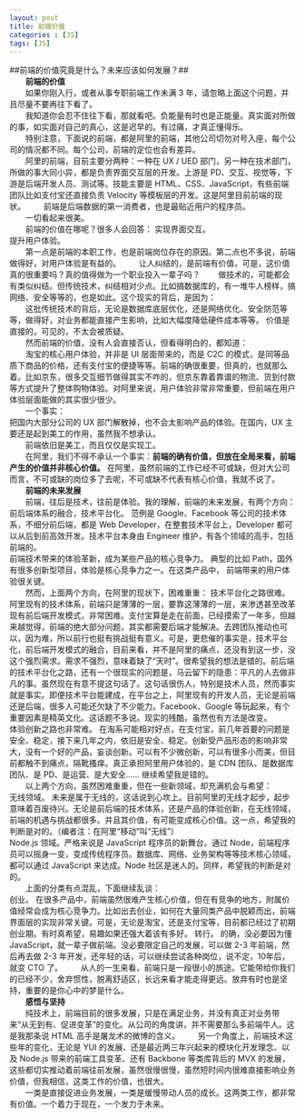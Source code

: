 ```yaml
---
layout: post
title: 前端价值
categories : [JS]
tags: [JS]
---  
```

##前端的价值究竟是什么？未来应该如何发展？##     
　　**前端的价值**  
　　如果你刚入行，或者从事专职前端工作未满 3 年，请忽略上面这个问题，并且尽量不要再往下看了。  
　　我知道你会忍不住往下看，那就看吧。负能量有时也是正能量。真实面对所做的事，如实面对自己的真心，这是迟早的。有过痛，才真正懂得乐。  
　　特别注意，下面说的前端，都是阿里的前端，其他公司切勿对号入座，每个公司的情况都不同。每个公司，前端的定位也会有差异。  
　　阿里的前端，目前主要分两种：一种在 UX / UED   部门，另一种在技术部门，所做的事大同小异，都是负责界面交互层的开发。上游是   PD、交互、视觉等，下游是后端开发人员、测试等。技能主要是   HTML、CSS、JavaScript，有些前端团队比如支付宝还直接负责 Velocity 等模板层的开发。这是阿里目前前端的现状。
　　前端是后端数据的第一消费者，也是最贴近用户的程序员。  
　　一切看起来很美。  
　　前端的价值在哪呢？很多人会回答：
实现界面交互。  
提升用户体验。  
　　第一点是前端的本职工作，也是前端岗位存在的原因。第二点也不多说，前端做得好，对用户体验是有益的。
　　让人纠结的，是前端有价值，可是，这价值真的很重要吗？真的值得做为一个职业投入一辈子吗？
　　做技术的，可能都会有类似纠结。但传统技术，纠结相对少点。比如搞数据库的，有一堆牛人榜样，搞网络、安全等等的，也是如此。这个现实的背后，是因为：  
　　这批传统技术的背后，无论是数据库底层优化，还是网络优化、安全防范等等，做得好，对业务都能直接产生影响，比如大幅度降低硬件成本等等。 价值是直接的，可见的，不太会被质疑。  
　　然而前端的价值，没有人会直接否认，但看得明白的，都知道：  
　　淘宝的核心用户体验，并非是 UI 层面带来的，而是 C2C 的模式，是同等品质下商品的价格，还有支付宝的便捷等等。前端的确很重要，但真的，也就那么着。比如京东，很多交互细节做得其实不咋的，但京东靠着靠谱的物流、货到付款等方式提升了整体购物体验。对阿里来说，用户体验非常非常重要，但前端在用户体验层面能做的其实很少很少。  
　　一个事实：  
把国内大部分公司的 UX 部门解散掉，也不会太影响产品的体验。在国内，UX 主要还是起到美工的作用，虽然我不想承认。  
　　前端依旧是美工，而且仅仅是实现工。  
　　在阿里，我们不得不承认一个事实：**前端的确有价值，但放在全局来看，前端产生的价值并非核心价值。** 在阿里，虽然前端的工作已经不可或缺，但对大公司而言，不可或缺的岗位多了去呢，不可或缺不代表有核心价值，我就不说了。  
　　**前端的未来发展**  
　　前端，往后是技术，往前是体验。我的理解，前端的未来发展，有两个方向：  
前后端体系的融合，技术平台化。 范例是 Google、Facebook 等公司的技术体系，不细分前后端，都是 Web Developer，在整套技术平台上，Developer 都可以从后到前高效开发。技术平台本身由 Engineer   维护，有各个领域的高手，包括前端的。  
前端技术带来的体验革新，成为某些产品的核心竞争力。 典型的比如 Path，国外有很多创新型项目，体验是核心竞争力之一。在这类产品中， 前端带来的用户体验很关键。  
　　然而，上面两个方向，在阿里的现状下，困难重重：
技术平台化之路很难。 阿里现有的技术体系，前端只是薄薄的一层，要靠这薄薄的一层，来渗透甚至改革现有前后端开发模式，非常困难。支付宝算是走在前面，已经摸索了一年多，但越来越觉得，前端的绝大部分问题，其实都需要后端才能解决。去跨团队推动也可以，因为难，所以前行也挺有挑战挺有意义。可是，更悲催的事实是，技术平台化，前后端开发模式的融合，目前来看，并不是阿里的痛点，还没有到这一步，没这个强烈需求。需求不强烈，意味着缺了“天时”。很希望我的想法是错的。前后端的技术平台化之路，还有一个很现实的问题是，马云留下的隐患：平凡的人去做非凡的事。虽然现在有意不提这句话了。这句话很伤人，特别是技术人员，然而事实就是事实。即便技术平台能建成，在平台之上，阿里现有的开发人员，无论是前端还是后端，很多人可能还欠缺了不少能力。Facebook、Google   等玩起来，有个重要因素是精英文化。这话题不多说。现实的残酷，虽然也有方法是改变。  
体验创新之路也非常难。 在淘系可能相对好点，在支付宝，前几年首要的问题是安全、稳定，接下来几年之内，依旧是安全、稳定。创新受产品形态的影响非常大，没有一个好的产品，妄谈创新。可以有不少微创新，可以有很多小而美，但目前都触不到痛点，隔靴搔痒。真正承担阿里用户体验的，是 CDN 团队、是数据库团队、是 PD、是运营、是大安全…… 继续希望我是错的。  
　　以上两个方向，虽然困难重重，但在一些新领域，却充满机会与希望：  
无线领域。 未来是属于无线的，这话说到心坎上。目前阿里的无线才起步，起步意味着百废待兴。无论是前后端的技术体系，还是产品的体验创新，在无线领域，前端的机遇与挑战都很多。并且其价值，有可能变成核心价值。这一点，希望我的判断是对的。（编者注：在阿里“移动”叫“无线”）  
Node.js 领域。严格来说是 JavaScript 程序员的新舞台。通过   Node，前端程序员可以摇身一变，变成传统程序员。数据库、网络、业务架构等等技术核心领域，都可以通过 JavaScript 来达成。Node 社区是迷人的。同样，希望我的判断是对的。  
　　上面的分类有点混乱，下面继续乱谈：  
创业。 在很多产品中，前端虽然很难产生核心价值，但在有竞争的地方，附属价值经常会成为核心竞争力。比如出去创业，如何在大量同类产品中脱颖而出，前端界面层的实现非常关键。可是，无论是淘宝，还是支付宝等，目前都已经过了初期创业期。有时真希望，易趣如果还强大着该有多好。
转行。 的确，没必要因为懂 JavaScript，就一辈子做前端。没必要限定自己的发展，可以做 2-3 年前端，然后再去做 2-3 年开发，还年轻的话，可以继续尝试各种岗位，说不定，10年后，就变 CTO 了。
　　从人的一生来看，前端只是一段很小的旅途。它能带给你我们的已经不少，舍弃惯性，脱离舒适区，长远来看才能走得更远。放弃有时也是坚持，重要的是你心中的梦是什么。  
　　**感悟与坚持**  
　　纯技术上，前端目前的很多发展，只是在满足业务，并没有真正对业务带来“从无到有、促进变革”的变化。从公司的角度讲，并不需要那么多前端牛人。这是我那条说 HTML 高手是屠龙术的微博的含义。
　　另一个角度上，前端技术这些年的变化，无论是 YUI 的发展、还是最近两三年兴起来的模块化开发理念、以及 Node.js 带来的前端工具变革、还有 Backbone 等类库背后的 MVX 的发展，这些都切实推动着前端往前发展，虽然很慢很慢，虽然短时间内很难直接影响业务价值，但我相信，这类工作的价值，也很大。  
　　一类是直接促进业务发展，一类是缓慢带动人员的成长。这两类工作，都非常有价值。一个着力于现在，一个发力于未来。